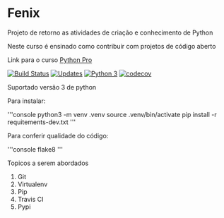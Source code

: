 # Fenix
Projeto de retorno as atividades de criação e conhecimento de Python

Neste curso é ensinado como contribuir com projetos de código aberto

Link para o curso [Python Pro](https://www.python.pro.br)

[![Build Status](https://app.travis-ci.com/JosemarBrito/Fenix.svg?branch=main)](https://app.travis-ci.com/JosemarBrito/Fenix)
[![Updates](https://pyup.io/repos/github/JosemarBrito/Fenix/shield.svg)](https://pyup.io/repos/github/JosemarBrito/Fenix/)
[![Python 3](https://pyup.io/repos/github/JosemarBrito/Fenix/python-3-shield.svg)](https://pyup.io/repos/github/JosemarBrito/Fenix/)
[![codecov](https://codecov.io/gh/JosemarBrito/Fenix/branch/main/graph/badge.svg?token=HX7SPKVB7W)](https://codecov.io/gh/JosemarBrito/Fenix)


Suportado versão 3 de python

Para instalar:

'''console
python3 -m venv .venv
source .venv/bin/activate
pip install -r requitements-dev.txt
'''

Para conferir qualidade do código:

'''console
flake8
'''

Topicos a serem abordados
1. Git
2. Virtualenv
3. Pip
4. Travis CI
5. Pypi